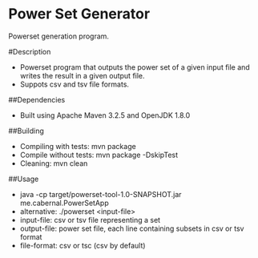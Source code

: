 # Power Set Generator
Powerset generation program.

#Description
 * Powerset program that outputs the power set of a given input file and writes the result in a given output file.
 * Suppots csv and tsv file formats.

##Dependencies
 * Built using Apache Maven 3.2.5 and OpenJDK 1.8.0

##Building
 * Compiling with tests: mvn package
 * Compile without tests: mvn package -DskipTest
 * Cleaning: mvn clean

##Usage
 * java -cp target/powerset-tool-1.0-SNAPSHOT.jar me.cabernal.PowerSetApp <input-file> <output-file> <file-format>
 * alternative: ./powerset \<input-file> <output-file> <file-format>
 * input-file: csv or tsv file representing a set
 * output-file: power set file, each line containing subsets in csv or tsv format
 * file-format: csv or tsc (csv by default)
